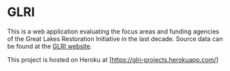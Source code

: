# GLRI
 This is a web application evaluating the focus areas and funding agencies of the Great Lakes Restoration Initiative in the last decade. Source data can be found at the [GLRI website](https://www.glri.us/projects).
 
 This project is hosted on Heroku at [https://glri-projects.herokuapp.com/]
